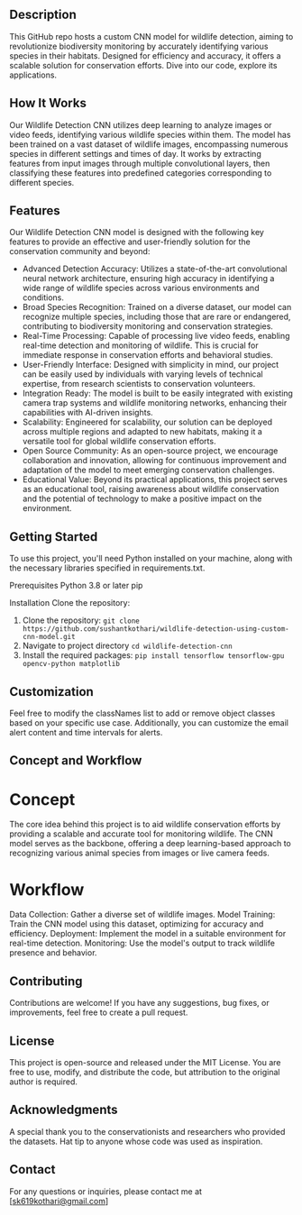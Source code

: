 
## Description
This GitHub repo hosts a custom CNN model for wildlife detection, aiming to revolutionize biodiversity monitoring by accurately identifying various species in their habitats. Designed for efficiency and accuracy, it offers a scalable solution for conservation efforts. Dive into our code, explore its applications.

## How It Works
Our Wildlife Detection CNN utilizes deep learning to analyze images or video feeds, identifying various wildlife species within them. The model has been trained on a vast dataset of wildlife images, encompassing numerous species in different settings and times of day. It works by extracting features from input images through multiple convolutional layers, then classifying these features into predefined categories corresponding to different species.

## Features
Our Wildlife Detection CNN model is designed with the following key features to provide an effective and user-friendly solution for the conservation community and beyond:
- Advanced Detection Accuracy: Utilizes a state-of-the-art convolutional neural network architecture, ensuring high accuracy in identifying a wide range of wildlife species across various environments and conditions.
- Broad Species Recognition: Trained on a diverse dataset, our model can recognize multiple species, including those that are rare or endangered, contributing to biodiversity monitoring and conservation strategies.
- Real-Time Processing: Capable of processing live video feeds, enabling real-time detection and monitoring of wildlife. This is crucial for immediate response in conservation efforts and behavioral studies.
- User-Friendly Interface: Designed with simplicity in mind, our project can be easily used by individuals with varying levels of technical expertise, from research scientists to conservation volunteers.
- Integration Ready: The model is built to be easily integrated with existing camera trap systems and wildlife monitoring networks, enhancing their capabilities with AI-driven insights.
- Scalability: Engineered for scalability, our solution can be deployed across multiple regions and adapted to new habitats, making it a versatile tool for global wildlife conservation efforts.
- Open Source Community: As an open-source project, we encourage collaboration and innovation, allowing for continuous improvement and adaptation of the model to meet emerging conservation challenges.
- Educational Value: Beyond its practical applications, this project serves as an educational tool, raising awareness about wildlife conservation and the potential of technology to make a positive impact on the environment.


## Getting Started
To use this project, you'll need Python installed on your machine, along with the necessary libraries specified in requirements.txt.

Prerequisites
Python 3.8 or later
pip

Installation
Clone the repository:

1. Clone the repository: `git clone https://github.com/sushantkothari/wildlife-detection-using-custom-cnn-model.git`
2. Navigate to project directory `cd wildlife-detection-cnn`
3. Install the required packages: `pip install tensorflow tensorflow-gpu opencv-python matplotlib`

## Customization
Feel free to modify the classNames list to add or remove object classes based on your specific use case. Additionally, you can customize the email alert content and time intervals for alerts.

## Concept and Workflow

# Concept
The core idea behind this project is to aid wildlife conservation efforts by providing a scalable and accurate tool for monitoring wildlife. The CNN model serves as the backbone, offering a deep learning-based approach to recognizing various animal species from images or live camera feeds.

# Workflow
Data Collection: Gather a diverse set of wildlife images.
Model Training: Train the CNN model using this dataset, optimizing for accuracy and efficiency.
Deployment: Implement the model in a suitable environment for real-time detection.
Monitoring: Use the model's output to track wildlife presence and behavior.

## Contributing
Contributions are welcome! If you have any suggestions, bug fixes, or improvements, feel free to create a pull request.

## License
This project is open-source and released under the MIT License. You are free to use, modify, and distribute the code, but attribution to the original author is required.

## Acknowledgments
A special thank you to the conservationists and researchers who provided the datasets.
Hat tip to anyone whose code was used as inspiration.

## Contact
For any questions or inquiries, please contact me at [sk619kothari@gmail.com]
